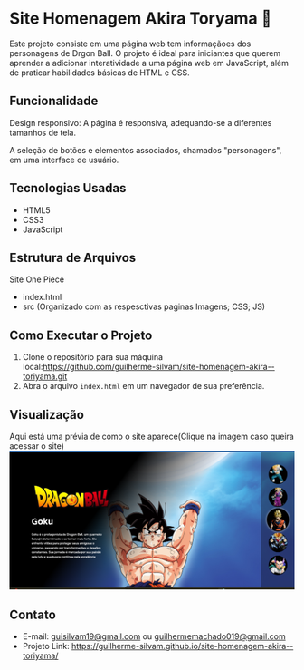 # Site Homenagem Akira Toryama  🐉
Este projeto consiste em uma página web tem informaçãoes dos personagens de Drgon Ball. O projeto é ideal para iniciantes que querem aprender a  adicionar interatividade a uma página web em JavaScript, além de praticar habilidades básicas de HTML e CSS.

## Funcionalidade
Design responsivo: A página é responsiva, adequando-se a diferentes tamanhos de tela.

A seleção de botões e elementos associados, chamados "personagens", em uma interface de usuário. 

## Tecnologias Usadas

- HTML5
- CSS3
- JavaScript

## Estrutura de Arquivos

Site One Piece
- index.html
- src (Organizado com as respesctivas paginas Imagens; CSS; JS)

## Como Executar o Projeto

1. Clone o repositório para sua máquina local:https://github.com/guilherme-silvam/site-homenagem-akira--toriyama.git
2. Abra o arquivo `index.html` em um navegador de sua preferência.

## Visualização

Aqui está uma prévia de como o site aparece(Clique na imagem caso queira acessar o site)
[<img src="./print.dbz.png">](https://guilherme-silvam.github.io/site-homenagem-akira--toriyama/)

## Contato

- E-mail: guisilvam19@gmail.com ou  guilhermemachado019@gmail.com
- Projeto Link: https://guilherme-silvam.github.io/site-homenagem-akira--toriyama/